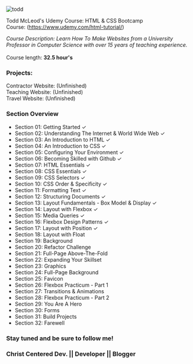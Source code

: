 
![todd](https://user-images.githubusercontent.com/24855472/36934161-50e9d476-1eb3-11e8-993f-6dca2146488a.png)


Todd McLeod's Udemy Course: HTML &amp; CSS Bootcamp <br>
Course: (https://www.udemy.com/html-tutorial/)

*Course Description: Learn How To Make Websites from a University Professor in Computer Science with over 15 years of teaching experience.*<br>
<br>Course length: <b>32.5 hour's</b>

### Projects:
Contractor Website: (Unfinished) <br>
Teaching Website: (Unfinished) <br>
Travel Website: (Unfinished) <br>

### Section Overview
- Section 01: Getting Started &check;
- Section 02: Understanding The Internet & World Wide Web &check; 
- Section 03: An Introduction to HTML &check;
- Section 04: An Introduction to CSS &check;
- Section 05: Configuring Your Environment &check;
- Section 06: Becoming Skilled with Github &check;
- Section 07: HTML Essentials &check;
- Section 08: CSS Essentials &check;
- Section 09: CSS Selectors &check;
- Section 10: CSS Order & Specificity &check;
- Section 11: Formatting Text &check;
- Section 12: Structuring Documents &check;
- Section 13: Layout Fundamentals - Box Model & Display &check;
- Section 14: Layout with Flexbox &check;
- Section 15: Media Queries &check;
- Section 16: Flexbox Design Patterns &check;
- Section 17: Layout with Position &check;
- Section 18: Layout with Float
- Section 19: Background
- Section 20: Refactor Challenge
- Section 21: Full-Page Above-The-Fold
- Section 22: Expanding Your Skillset
- Section 23: Graphics
- Section 24: Full-Page Background
- Section 25: Favicon
- Section 26: Flexbox Practicum - Part 1
- Section 27: Transitions & Animations
- Section 28: Flexbox Practicum - Part 2
- Section 29: You Are A Hero
- Section 30: Forms
- Section 31: Build Projects
- Section 32: Farewell 

### Stay tuned and be sure to follow me!
### Christ Centered Dev. || Developer || Blogger

